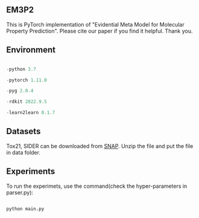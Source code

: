 ## EM3P2
This is PyTorch implementation of "Evidential Meta Model for Molecular Property Prediction".
Please cite our paper if you find it helpful. Thank you.

## Environment
```python

-python 3.7

-pytorch 1.11.0

-pyg 2.0.4

-rdkit 2022.9.5

-learn2learn 0.1.7
```

## Datasets
Tox21, SIDER can be downloaded from [SNAP](https://snap.stanford.edu/gnn-pretrain/data/). Unzip the file and put the file in data folder.
## Experiments
To run the experimets, use the command(check the hyper-parameters in parser.py):
```

python main.py

```
